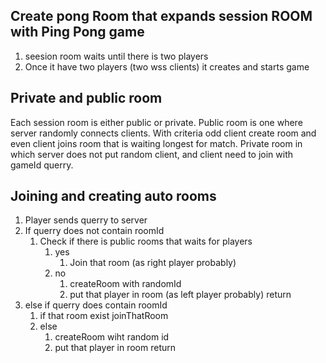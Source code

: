 ## Create pong Room that expands session ROOM with Ping Pong game 
1. seesion room waits until there is two players
2. Once it have two players (two wss clients) it creates and starts game 


## Private and public room
Each session room is either public or private. Public room is one where server randomly connects clients. With criteria odd client create room and even client joins room that is waiting longest for match. Private room in which server does not put random client, and client need to join with gameId querry.


##

## Joining and creating auto rooms 
1. Player sends querry to server
2. If querry does not contain roomId
	1. Check if there is public rooms that waits for players
		1. yes 
			1. Join that room (as right player probably)
		2. no 				
			1. createRoom with randomId
			2. put that player in room (as left player probably)
	return 
3. else if querry does contain roomId
	1. if that room exist 
		joinThatRoom 
	2. else 
		1. createRoom wiht random id 
		2. put that player in room
	return 

